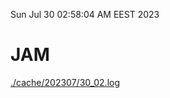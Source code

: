 Sun Jul 30 02:58:04 AM EEST 2023
# JAM
<a href='./cache/202307/30_02.log'>./cache/202307/30_02.log</a>
